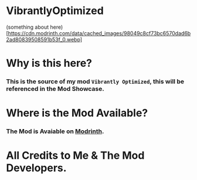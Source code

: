 # VibrantlyOptimized

(something about here)[https://cdn.modrinth.com/data/cached_images/98049c8cf73bc6570dad6b2ad80839508591b53f_0.webp]

# Why is this here?
### This is the source of my mod `Vibrantly Optimized`, this will be referenced in the Mod Showcase.

# Where is the Mod Available?
### The Mod is Avaiable on [Modrinth](https://modrinth.com/modpack/vibrantly-optimized).

# All Credits to Me & The Mod Developers.
